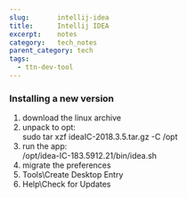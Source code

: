 ```yaml
---
slug:       intellij-idea
title:      Intellij IDEA
excerpt:    notes
category:   tech_notes
parent_category: tech
tags:
  - ttn-dev-tool
---
```


### Installing a new version

1. download the linux archive
2. unpack to opt:  
    sudo tar xzf ideaIC-2018.3.5.tar.gz -C /opt 
3. run the app:  
    /opt/idea-IC-183.5912.21/bin/idea.sh
4. migrate the preferences
5. Tools\Create Desktop Entry
6. Help\Check for Updates

